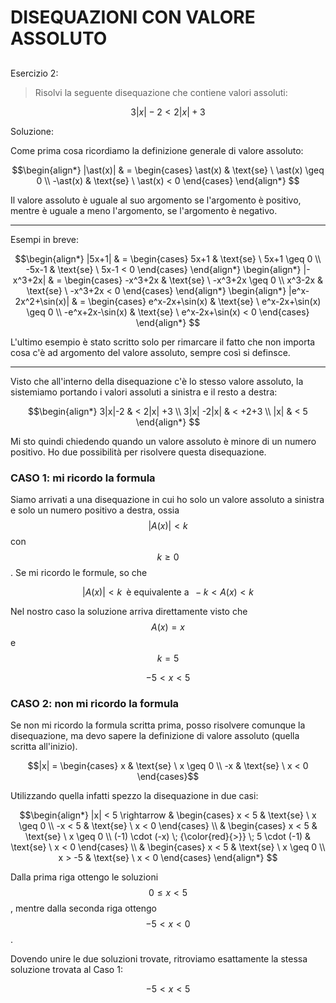 ﻿# DISEQUAZIONI CON VALORE ASSOLUTO

<!--Upmath extremely simplifies this task by using Markdown and LaTeX. It converts the Markdown syntax extended with LaTeX equations support into HTML code you can publish anywhere on the web.-->

<!--![Paper written in LaTeX](/i/latex.jpg)-->

## 

Esercizio 2:

> Risolvi la seguente disequazione che contiene valori assoluti:

$$3|x|-2 < 2|x| +3$$

Soluzione: 

Come prima cosa ricordiamo la definizione generale di valore assoluto:

$$\begin{align*}
|\ast(x)| & = \begin{cases}
\ast(x) & \text{se} \ \ast(x) \geq 0 \\
-\ast(x) & \text{se} \ \ast(x) < 0
\end{cases}
\end{align*}
$$

Il valore assoluto è uguale al suo argomento se l'argomento è positivo, mentre è uguale a meno l'argomento, se l'argomento è negativo. 

***
Esempi in breve: 

$$\begin{align*}
|5x+1| & = \begin{cases}
5x+1 & \text{se} \ 5x+1 \geq 0 \\
-5x-1 & \text{se} \ 5x-1 < 0
\end{cases}
\end{align*}
\begin{align*}
|-x^3+2x| & = \begin{cases}
-x^3+2x & \text{se} \ -x^3+2x \geq 0 \\
x^3-2x & \text{se} \ -x^3+2x < 0
\end{cases}
\end{align*}
\begin{align*}
|e^x-2x^2+\sin(x)| & = \begin{cases}
e^x-2x+\sin(x) & \text{se} \ e^x-2x+\sin(x) \geq 0 \\
-e^x+2x-\sin(x) & \text{se} \ e^x-2x+\sin(x) < 0
\end{cases}
\end{align*}
$$

L'ultimo esempio è stato scritto solo per rimarcare il fatto che non importa cosa c'è ad argomento del valore assoluto, sempre così si definsce.
***

Visto che all'interno della disequazione c'è lo stesso valore assoluto, la sistemiamo portando i valori assoluti a sinistra e il resto a destra: 

$$\begin{align*}
3|x|-2 & < 2|x| +3 \\
3|x| -2|x| & < +2+3 \\
|x| & < 5
\end{align*}
$$

Mi sto quindi chiedendo quando un valore assoluto è minore di un numero positivo. Ho due possibilità per risolvere questa disequazione. 

### CASO 1: mi ricordo la formula 

Siamo arrivati a una disequazione in cui ho solo un valore assoluto a sinistra e solo un numero positivo a destra, ossia $$|A(x)| < k$$ con $$k \geq 0$$. Se mi ricordo le formule, so che 

$$|A(x)| < k \; \; \text{è equivalente a} \; \; -k < A(x) < k$$

Nel nostro caso la soluzione arriva direttamente visto che $$A(x) = x$$ e $$k = 5$$

$$-5 < x < 5$$

### CASO 2: non mi ricordo la formula

Se non mi ricordo la formula scritta prima, posso risolvere comunque la disequazione, ma devo sapere la definizione di valore assoluto (quella scritta all'inizio). 

$$|x| = \begin{cases}
x  & \text{se} \ x \geq 0 \\
-x  & \text{se} \ x < 0
\end{cases}$$

Utilizzando quella infatti spezzo la disequazione in due casi: 

$$\begin{align*}
|x| < 5  \rightarrow & \begin{cases}
x < 5 & \text{se} \ x \geq 0 \\
-x < 5 & \text{se} \ x < 0
\end{cases} \\
& \begin{cases}
x < 5 & \text{se} \ x \geq 0 \\
(-1) \cdot (-x) \; {\color{red}{>}} \;  5 \cdot (-1) & \text{se} \ x < 0
\end{cases} \\
& \begin{cases}
x < 5 & \text{se} \ x \geq 0 \\
x > -5 & \text{se} \ x < 0
\end{cases}
\end{align*}
$$

Dalla prima riga ottengo le soluzioni $$0 \leq x < 5$$, mentre dalla seconda riga ottengo $$-5 < x < 0$$. 

Dovendo unire le due soluzioni trovate, ritroviamo esattamente la stessa soluzione trovata al Caso 1: 

$$ -5 < x < 5$$

